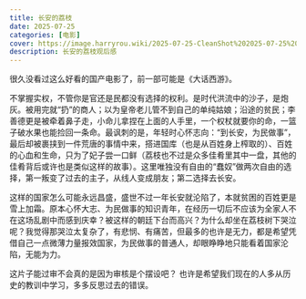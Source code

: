 ```yaml
---
title: 长安的荔枝
date: 2025-07-25
categories: [电影]
cover: https://image.harryrou.wiki/2025-07-25-CleanShot%202025-07-25%20at%2013.57.15%402x.png
description: 长安的荔枝观后感
---
```


很久没看过这么好看的国产电影了，前一部可能是《大话西游》。

不掌握实权，不管你是官还是民都没有选择的权利。是时代洪流中的沙子，是炮灰。被用完就“扔”的商人；以为皇帝老儿管不到自己的单纯姑娘；沿途的贫民；李善德更是被牵着鼻子走，小命儿拿捏在上面的人手里，一个权杖就要你的命，一篮子破水果也能捡回一条命。最讽刺的是，年轻时心怀志向：“到长安，为民做事”，最后却被裹挟到一件荒唐的事情中来，搭进国库（也是从百姓身上榨取的）、百姓的心血和生命，只为了妃子尝一口鲜（荔枝也不过是众多佳肴里其中一盘，其他的佳肴背后或许也是类似这样的故事）。这里唯独没有自由的“蠢奴”做两次自由的选择，第一叛变了过去的主子，从线人变成朋友；第二选择去长安。

这样的国家怎么可能永远昌盛，盛世不过一年长安就沦陷了，本就贫困的百姓更是雪上加霜。原本心怀大志、为民做事的知识青年，在经历一切后不应该为全家人不在这场乱剧中而感到庆幸？被这样的朝廷下台而高兴？为什么却坐在荔枝树下哭泣呢？我觉得那哭泣太复杂了，有悲悯、有痛苦，但最多的也许是无力，都是希望凭借自己一点微薄力量报效国家，为民做事的普通人，却眼睁睁地只能看着国家沦陷，无能为力。

这片子能过审不会真的是因为审核是个摆设吧？ 也许是希望我们现在的人多从历史的教训中学习，多多反思过去的错误。